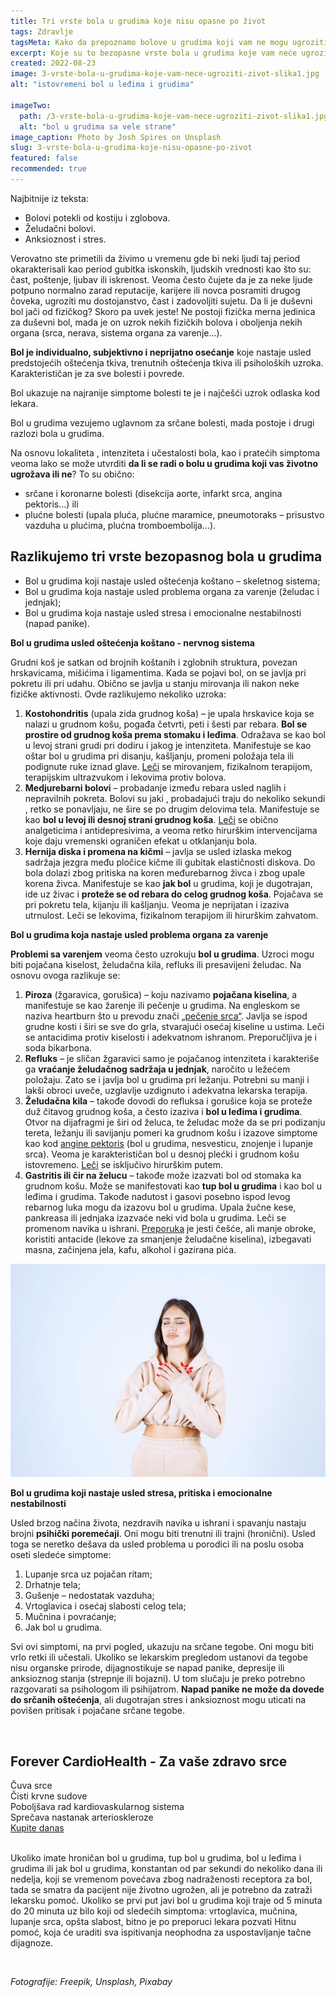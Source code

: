 ```yaml
---
title: Tri vrste bola u grudima koje nisu opasne po život
tags: Zdravlje
tagsMeta: Kako da prepoznamo bolove u grudima koji vam ne mogu ugroziti život. Koji su to simptomi i uzroci.
excerpt: Koje su to bezopasne vrste bola u grudima koje vam neće ugroziti život.
created: 2022-08-23
image: 3-vrste-bola-u-grudima-koje-vam-nece-ugroziti-zivot-slika1.jpg
alt: "istovremeni bol u leđima i grudima"

imageTwo:
  path: /3-vrste-bola-u-grudima-koje-vam-nece-ugroziti-zivot-slika1.jpg
  alt: "bol u grudima sa vele strane"
image_caption: Photo by Josh Spires on Unsplash
slug: 3-vrste-bola-u-grudima-koje-nisu-opasne-po-zivot
featured: false
recommended: true
---
```


<div class="text-component line-height-lg v-space-md">

<div class="tldr-box">
  <div class="tldr-box__content">
	<span class="text-base font-bold">Najbitnije iz teksta:</span>
    <ul class="list list--ul margin-top-sm margin-bottom-0">
      <li>Bolovi potekli od kostiju i zglobova.</li>
      <li>Želudačni bolovi.</li>
      <li>Anksioznost i stres.</li>
    </ul>
  </div>
</div>

Verovatno ste primetili da živimo u vremenu gde bi neki ljudi taj period okarakterisali kao period gubitka iskonskih, ljudskih vrednosti kao što su: čast, poštenje, ljubav ili iskrenost. Veoma često čujete da je za neke ljude potpuno normalno zarad reputacije, karijere ili novca posramiti drugog čoveka, ugroziti mu dostojanstvo, čast i zadovoljiti sujetu. Da li je duševni bol jači od fizičkog? Skoro pa uvek jeste! Ne postoji fizička merna jedinica za duševni bol, mada je on uzrok nekih fizičkih bolova i oboljenja nekih organa (srca, nerava, sistema organa za varenje...).

**Bol je individualno, subjektivno i neprijatno osećanje** koje nastaje usled predstojećih oštećenja tkiva, trenutnih oštećenja tkiva ili psiholoških uzroka. Karakterističan je za sve bolesti i povrede.

Bol ukazuje na najranije simptome bolesti te je i najčešći uzrok odlaska kod lekara.

Bol u grudima vezujemo uglavnom za srčane bolesti, mada postoje i drugi razlozi bola u grudima.

Na osnovu lokaliteta , intenziteta i učestalosti bola, kao i pratećih simptoma veoma lako se može utvrditi **da li se radi o bolu u grudima koji vas životno ugrožava ili ne**? To su obično:

- srčane i koronarne bolesti (disekcija aorte, infarkt srca, angina pektoris...) ili
- plućne bolesti (upala pluća, plućne maramice, pneumotoraks – prisustvo vazduha u plućima, plućna tromboembolija...).

## Razlikujemo tri vrste bezopasnog bola u grudima

- Bol u grudima koji nastaje usled oštećenja koštano – skeletnog sistema;
- Bol u grudima koja nastaje usled problema organa za varenje (želudac i jednjak);
- Bol u grudima koja nastaje usled stresa i emocionalne nestabilnosti (napad panike).

**Bol u grudima usled oštećenja koštano - nervnog sistema**

Grudni koš je satkan od brojnih koštanih i zglobnih struktura, povezan hrskavicama, mišićima i ligamentima. Kada se pojavi bol, on se javlja pri pokretu ili pri udahu. Obično se javlja u stanju mirovanja ili nakon neke fizičke aktivnosti. Ovde razlikujemo nekoliko uzroka:

1. **Kostohondritis** (upala zida grudnog koša) – je upala hrskavice koja se nalazi u grudnom košu, pogađa četvrti, peti i šesti par rebara. **Bol se prostire od grudnog koša prema stomaku i leđima**. Odražava se kao bol u levoj strani grudi pri dodiru i jakog je intenziteta. Manifestuje se kao oštar bol u grudima pri disanju, kašljanju, promeni položaja tela ili podignute ruke iznad glave. [Leči](https://krenizdravo.dnevnik.hr/zdravlje/bolesti-zdravlje/kostohondritis-uzroci-simptomi-lijecenje-i-tietzeov-sindrom) se mirovanjem, fizikalnom terapijom, terapijskim ultrazvukom i lekovima protiv bolova.
2. **Medjurebarni bolovi** – probadanje između rebara usled naglih i nepravilnih pokreta. Bolovi su jaki , probadajući traju do nekoliko sekundi , retko se ponavljaju, ne šire se po drugim delovima tela. Manifestuje se kao **bol u levoj ili desnoj strani grudnog koša**. [Leči](https://bol.rs/medjurebarna-interkostalna-neuralgija/) se obično analgeticima i antidepresivima, a veoma retko hirurškim intervencijama koje daju vremenski ograničen efekat u otklanjanju bola.
3. **Hernija diska i promena na kičmi** – javlja se usled izlaska mekog sadržaja jezgra među pločice kičme ili gubitak elastičnosti diskova. Do bola dolazi zbog pritiska na koren međurebarnog živca i zbog upale korena živca. Manifestuje se kao **jak bol** u grudima, koji je dugotrajan, ide uz živac i **proteže se od rebara do celog grudnog koša**. Pojačava se pri pokretu tela, kijanju ili kašljanju. Veoma je neprijatan i izaziva utrnulost. Leči se lekovima, fizikalnom terapijom ili hirurškim zahvatom.

**Bol u grudima koja nastaje usled problema organa za varenje**

**Problemi sa varenjem** veoma često uzrokuju **bol u grudima**. Uzroci mogu biti pojačana kiselost, želudačna kila, refluks ili presavijeni želudac. Na osnovu ovoga razlikuje se:

1. **Piroza** (žgaravica, gorušica) – koju nazivamo **pojačana kiselina**, a manifestuje se kao žarenje ili pečenje u grudima. Na engleskom se naziva heartburn što u prevodu znači [„pečenje srca“](https://www.plivazdravlje.hr/aktualno/clanak/24337/Bol-u-prsima-bezazlen-simptom-ili-ozbiljan-znak-za-uzbunu.html). Javlja se ispod grudne kosti i širi se sve do grla, stvarajući osećaj kiseline u ustima. Leči se antacidima protiv kiselosti i adekvatnom ishranom. Preporučljiva je i soda bikarbona.
2. **Refluks** – je sličan žgaravici samo je pojačanog intenziteta i karakteriše ga **vraćanje želudačnog sadržaja u jednjak**, naročito u ležećem položaju. Zato se i javlja bol u grudima pri ležanju. Potrebni su manji i lakši obroci uveče, uzglavlje uzdignuto i adekvatna lekarska terapija.
3. **Želudačna kila** – takođe dovodi do refluksa i gorušice koja se proteže duž čitavog grudnog koša, a često izaziva i **bol u leđima i grudima**. Otvor na dijafragmi je širi od želuca, te želudac može da se pri podizanju tereta, ležanju ili savijanju pomeri ka grudnom košu i izazove simptome kao kod [angine pektoris](https://euromedic.rs/pregledi/specijalisticki-pregledi/kardiologija/kardiologija-angina-pektoris/) (bol u grudima, nesvesticu, znojenje i lupanje srca). Veoma je karakterističan bol u desnoj plećki i grudnom košu istovremeno. [Leči](https://euromedic.rs/pregledi/specijalisticki-pregledi/gastroenterologija/gastroenteroloska-hirurgija-kila-hernia/) se isključivo hirurškim putem.
4. **Gastritis ili čir na želucu** – takođe može izazvati bol od stomaka ka grudnom košu. Može se manifestovati kao **tup bol u grudima** i kao bol u leđima i grudima. Takođe nadutost i gasovi posebno ispod levog rebarnog luka mogu da izazovu bol u grudima. Upala žučne kese, pankreasa ili jednjaka izazvaće neki vid bola u grudima. Leči se promenom navika u ishrani. [Preporuka](https://poliklinikahuman.rs/gastritis-bolest-koja-se-ne-sme-ignorisati/) je jesti češće, ali manje obroke, koristiti antacide (lekove za smanjenje želudačne kiselina), izbegavati masna, začinjena jela, kafu, alkohol i gazirana pića.

![bol u jednjaku i grudima](./images/3-vrste-bola-u-grudima-koje-vam-nece-ugroziti-zivot-slika2.jpg)

**Bol u grudima koji nastaje usled stresa, pritiska i emocionalne nestabilnosti**

Usled brzog načina života, nezdravih navika u ishrani i spavanju nastaju brojni **psihički poremećaji**. Oni mogu biti trenutni ili trajni (hronični). Usled toga se neretko dešava da usled problema u porodici ili na poslu osoba oseti sledeće simptome:

1. Lupanje srca uz pojačan ritam;
2. Drhatnje tela;
3. Gušenje – nedostatak vazduha;
4. Vrtoglavica i osećaj slabosti celog tela;
5. Mučnina i povraćanje;
6. Jak bol u grudima.

Svi ovi simptomi, na prvi pogled, ukazuju na srčane tegobe. Oni mogu biti vrlo retki ili učestali. Ukoliko se lekarskim pregledom ustanovi da tegobe nisu organske prirode, dijagnostikuje se napad panike, depresije ili anksioznog stanja (strepnje ili bojazni). U tom slučaju je preko potrebno razgovarati sa psihologom ili psihijatrom. **Napad panike ne može da dovede do srčanih oštećenja**, ali dugotrajan stres i anksioznost mogu uticati na povišen pritisak i pojačane srčane tegobe.

<br>

<div class="text-component__block padding-y-md padding-x-md radius-lg margin-top-md bg-white">
	<div class="grid gap-sm">
		<div class="col-12@md">
			<g-image class="" src="~/assets/img/forever_cardiohealth.webp" alt="zdravo srce"></g-image>
		</div>
		<div class="col-12@md">
			<div class="flex flex-wrap gap-sm items-center">
				<div class="">
					<h2 class="text-lg">Forever CardioHealth - Za vaše zdravo srce</h2>
				</div>
        <div class="grid margin-bottom-lg gap-xxs">
					<div class="flex items-center text-sm">
						<g-image style="width: auto !important;" class="margin-left-important" src="~/assets/img/check.svg"></g-image>
							Čuva srce
					</div>
          <div class="flex items-center text-sm">
						<g-image style="width: auto !important;" class="margin-left-important" src="~/assets/img/check.svg"></g-image>
							Čisti krvne sudove
					</div>
          <div class="flex items-center text-sm">
						<g-image style="width: auto !important;" class="margin-left-important" src="~/assets/img/check.svg"></g-image>
							Poboljšava rad kardiovaskularnog sistema
					</div>
          <div class="flex items-center text-sm">
						<g-image style="width: auto !important;" class="margin-left-important" src="~/assets/img/check.svg"></g-image>
							Sprečava nastanak arterioskleroze
					</div>
				</div>
			</div>
			<div class="flex gap-md@sm gap-md flex-column flex-row@sm padding-top-lg justify-between@sm items-center">
				<a href="https://flpshop.rs/dodaci-ishrani/11643/forever-cardiohealth/360000954255/personal.html" class="kupiteCTA btn btn--primary flex-grow center-between@lg justify-center btn--md">
					Kupite danas
				</a>
				<g-image style="width: auto !important;" class="" src="~/assets/img/logo-futer.png"></g-image>
			</div>
		</div>
	</div>
</div>

<br>

Ukoliko imate hroničan bol u grudima, tup bol u grudima, bol u leđima i grudima ili jak bol u grudima, konstantan od par sekundi do nekoliko dana ili nedelja, koji se vremenom povećava zbog nadraženosti receptora za bol, tada se smatra da pacijent nije životno ugrožen, ali je potrebno da zatraži lekarsku pomoć. Ukoliko se prvi put javi bol u grudima koji traje od 5 minuta do 20 minuta uz bilo koji od sledećih simptoma: vrtoglavica, mučnina, lupanje srca, opšta slabost, bitno je po preporuci lekara pozvati Hitnu pomoć, koja će uraditi sva ispitivanja neophodna za uspostavljanje tačne dijagnoze.

<br>

_Fotografije: Freepik, Unsplash, Pixabay_

</div>
